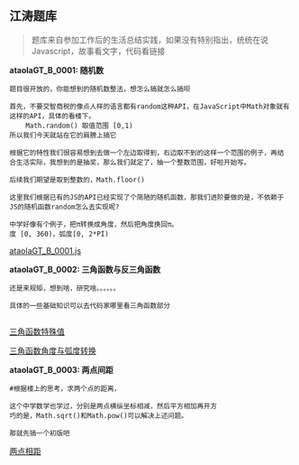 ## 江涛题库

> 题库来自参加工作后的生活总结实践，如果没有特别指出，统统在说Javascript，故事看文字，代码看链接

**ataolaGT_B_0001: 随机数** 
```
题目很开放的，你能想到的随机数整法，想怎么搞就怎么搞呗

首先，不要交智商税的像点人样的语言都有random这种API，在JavaScript中Math对象就有
这样的API，具体的看楼下。
    Math.random() 取值范围 [0,1)
所以我们今天就站在它的肩膀上搞它

根据它的特性我们很容易想到去做一个左边取得到，右边取不到的这样一个范围的例子，再结
合生活实际，我想到的是抽奖，那么我们就定了，抽一个整数范围，好啦开始写。

后续我们期望是取到整数的，Math.floor()

这里我们根据已有的JS的API已经实现了个简陋的随机函数，那我们进阶要做的是，不依赖于
JS的随机函数random怎么去实现呢?

中学好像有个例子，把π转换成角度，然后把角度换回π。
度 [0, 360)，弧度[0, 2*PI)

```
[ataolaGT_B_0001.js](./repos/ataolaGT_B_0001.js)

**ataolaGT_B_0002: 三角函数与反三角函数** 
```
还是来规矩，想到啥，研究啥。。。。。。

具体的一些基础知识可以去代码家哪里看三角函数部分


```
[三角函数特殊值](./repos/ataolaGT_B_0002_sanjiao.js)

[三角函数角度与弧度转换](./repos/ataolaGT_B_0002.js)

**ataolaGT_B_0003: 两点间距** 
```
#根据楼上的思考，求两个点的距离，

这个中学数学也学过，分别是两点横纵坐标相减，然后平方相加再开方
巧的是，Math.sqrt()和Math.pow()可以解决上述问题。

那就先搞一个初版吧

```

[两点相距](./repos/ataolaGT_B_0003.js)